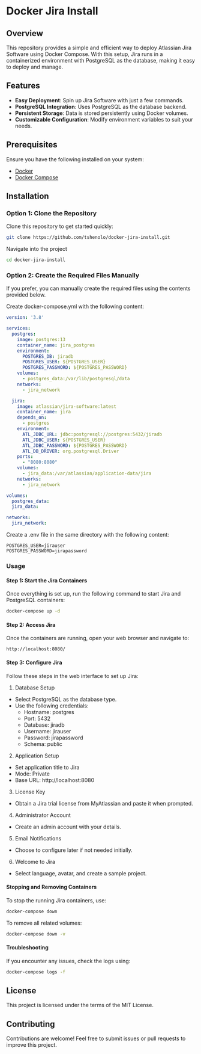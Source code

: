 # Docker Jira Install

## Overview
This repository provides a simple and efficient way to deploy Atlassian Jira Software using Docker Compose. With this setup, Jira runs in a containerized environment with PostgreSQL as the database, making it easy to deploy and manage.

## Features
- **Easy Deployment**: Spin up Jira Software with just a few commands.
- **PostgreSQL Integration**: Uses PostgreSQL as the database backend.
- **Persistent Storage**: Data is stored persistently using Docker volumes.
- **Customizable Configuration**: Modify environment variables to suit your needs.

## Prerequisites
Ensure you have the following installed on your system:
- [Docker](https://www.docker.com/get-started)
- [Docker Compose](https://docs.docker.com/compose/install/)

## Installation

### Option 1: Clone the Repository
Clone this repository to get started quickly:

```bash
git clone https://github.com/tshenolo/docker-jira-install.git
```

Navigate into the project
```bash
cd docker-jira-install
```

### Option 2: Create the Required Files Manually
If you prefer, you can manually create the required files using the contents provided below.

Create docker-compose.yml with the following content:
```yaml
version: '3.8'

services:
  postgres:
    image: postgres:13
    container_name: jira_postgres
    environment:
      POSTGRES_DB: jiradb
      POSTGRES_USER: ${POSTGRES_USER}
      POSTGRES_PASSWORD: ${POSTGRES_PASSWORD}
    volumes:
      - postgres_data:/var/lib/postgresql/data
    networks:
      - jira_network

  jira:
    image: atlassian/jira-software:latest
    container_name: jira
    depends_on:
      - postgres
    environment:
      ATL_JDBC_URL: jdbc:postgresql://postgres:5432/jiradb
      ATL_JDBC_USER: ${POSTGRES_USER}
      ATL_JDBC_PASSWORD: ${POSTGRES_PASSWORD}
      ATL_DB_DRIVER: org.postgresql.Driver
    ports:
      - "8080:8080"
    volumes:
      - jira_data:/var/atlassian/application-data/jira
    networks:
      - jira_network

volumes:
  postgres_data:
  jira_data:

networks:
  jira_network:
```

Create a .env file in the same directory with the following content:
```env
POSTGRES_USER=jirauser
POSTGRES_PASSWORD=jirapassword
```

### Usage
#### Step 1: Start the Jira Containers
Once everything is set up, run the following command to start Jira and PostgreSQL containers:
```bash
docker-compose up -d
```

#### Step 2: Access Jira
Once the containers are running, open your web browser and navigate to:
```
http://localhost:8080/
```

#### Step 3: Configure Jira
Follow these steps in the web interface to set up Jira:

1. Database Setup

- Select PostgreSQL as the database type.
- Use the following credentials:
    - Hostname: postgres
    - Port: 5432
    - Database: jiradb
    - Username: jirauser
    - Password: jirapassword
    - Schema: public

2. Application Setup

- Set application title to Jira
- Mode: Private
- Base URL: http://localhost:8080

3. License Key

- Obtain a Jira trial license from MyAtlassian and paste it when prompted.

4. Administrator Account

- Create an admin account with your details.

5. Email Notifications

- Choose to configure later if not needed initially.

6. Welcome to Jira

- Select language, avatar, and create a sample project.

#### Stopping and Removing Containers
To stop the running Jira containers, use:
```bash
docker-compose down
```

To remove all related volumes:
```bash
docker-compose down -v
```

#### Troubleshooting
If you encounter any issues, check the logs using:
```bash
docker-compose logs -f
```

## License
This project is licensed under the terms of the MIT License.

## Contributing
Contributions are welcome! Feel free to submit issues or pull requests to improve this project.










